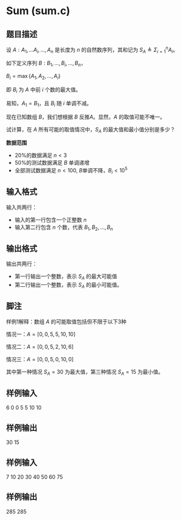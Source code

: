 # Sum (sum.c)

## 题目描述

设 $A: A_1,\dots A_i, \dots, A_n$ 是长度为 $n$ 的自然数序列，其和记为 $S_{A} \triangleq \Sigma_{i=1}^{n} A_i$。

如下定义序列 $B: B_1,\dots, B_i, \ldots ,B_n$，

$B_i = \max\lbrace A_1, A_2, \dots, A_i \rbrace$

即 $B_i$ 为 $A$ 中前 $i$ 个数的最大值。

易知，$A_1=B_1$，且 $B_i$ 随 $i$ 单调不减。

现在已知数组 $B$，我们想根据 $B$ 反推$A$。显然，$A$ 的取值可能不唯一。

试计算，在 $A$ 所有可能的取值情况中，$S_{A}$ 的最大值和最小值分别是多少？

**数据范围**

- 20%的数据满足 $n<3$
- 50%的测试数据满足 $B$ 单调递增
- 全部测试数据满足 $n<100$, $B$单调不降，$B_i<10^5$

## 输入格式

输入共两行：

- 输入的第一行包含一个正整数 $n$
- 输入第二行包含 $n$ 个数，代表 $B_1,B_2,\dots ,B_n$

## 输出格式

输出共两行：

- 第一行输出一个整数，表示 $S_{A}$ 的最大可能值
- 第二行输出一个整数，表示 $S_A$ 的最小可能值。

## 脚注

样例1解释：数组 $A$ 的可能取值包括但不限于以下3种

情况一：$A = [0,0,5,5,10,10]$

情况二：$A = [0,0,5,2,10,6]$

情况三：$A = [0,0,5,0,10,0]$

其中第一种情况 $S_{A} = 30$ 为最大值，第三种情况 $S_{A} = 15$ 为最小值。

## 样例输入

6
0 0 5 5 10 10

## 样例输出

30
15

## 样例输入

7
10 20 30 40 50 60 75

## 样例输出

285
285
